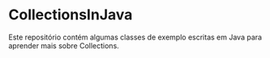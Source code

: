 # CollectionsInJava
Este repositório contém algumas classes de exemplo escritas em Java para aprender mais sobre Collections.
